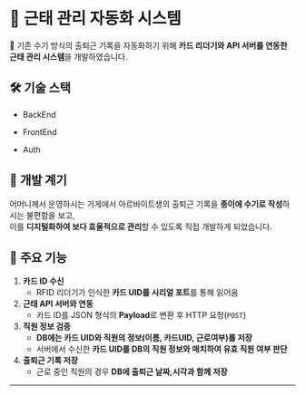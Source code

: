 # 🏢 근태 관리 자동화 시스템  

🚀 기존 수기 방식의 출퇴근 기록을 자동화하기 위해 **카드 리더기와 API 서버를 연동한 근태 관리 시스템**을 개발하였습니다.  

## 🛠 기술 스택  
- BackEnd

- FrontEnd

- Auth

## 🎯 개발 계기  
어머니께서 운영하시는 가게에서 아르바이트생의 출퇴근 기록을 **종이에 수기로 작성**하시는 불편함을 보고,  
이를 **디지털화하여 보다 효율적으로 관리**할 수 있도록 직접 개발하게 되었습니다.  

## 📌 주요 기능  
1. **카드 ID 수신**  
   - RFID 리더기가 인식한 **카드 UID를 시리얼 포트**를 통해 읽어옴  
2. **근태 API 서버와 연동**  
   - 카드 ID를 JSON 형식의 **Payload**로 변환 후 HTTP 요청(`POST`)  
3. **직원 정보 검증**  
   - **DB에는 카드 UID와 직원의 정보(이름, 카드UID, 근로여부)를 저장**
   - 서버에서 수신한 **카드 UID를 DB의 직원 정보와 매치하여 유효 직원 여부 판단**
4. **출퇴근 기록 저장**  
   - 근로 중인 직원의 경우 **DB에 출퇴근 날짜,시각과 함께 저장**

---
